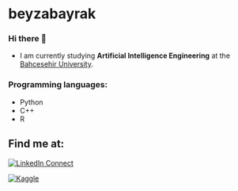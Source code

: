 # beyzabayrak

### Hi there 👋


- I am currently studying **Artificial Intelligence Engineering** at the [Bahcesehir University](https://bau.edu.tr/).

### Programming languages:
- Python
- C++
- R

## Find me at:
  
 [![LinkedIn Connect](https://img.shields.io/badge/Linkedin-black?&logo=linkedin&style=for-the-badge&logoColor=0b62c3)](https://www.linkedin.com/in/beyza--bayrak/)

 [![Kaggle](https://img.shields.io/badge/Kaggle-black?style=for-the-badge&logo=kaggle)](https://www.kaggle.com/beyzabayrakk)
